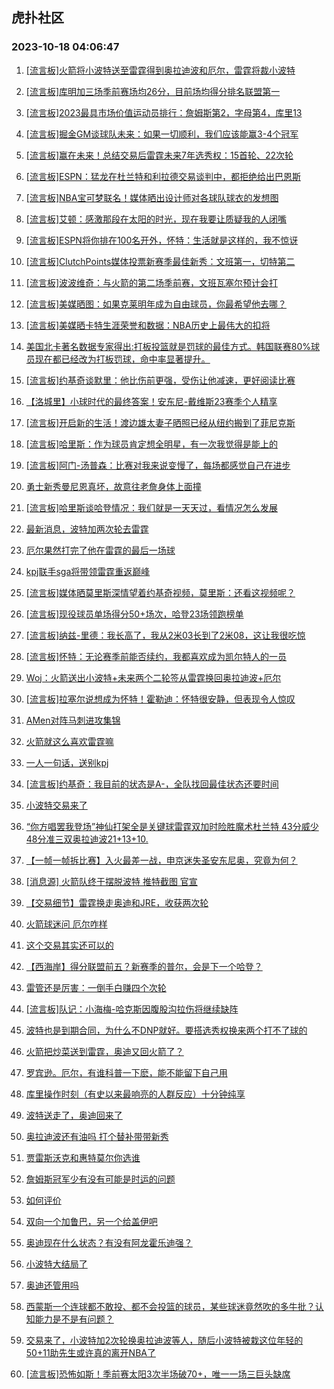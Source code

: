 ## 虎扑社区 
### 2023-10-18 04:06:47

1. [[流言板]火箭将小波特送至雷霆得到奥拉迪波和厄尔，雷霆将裁小波特](https://bbs.hupu.com/62520885.html)

2. [[流言板]库明加三场季前赛场均26分，目前场均得分排名联盟第一](https://bbs.hupu.com/62519023.html)

3. [[流言板]2023最具市场价值运动员排行：詹姆斯第2，字母第4，库里13](https://bbs.hupu.com/62520992.html)

4. [[流言板]掘金GM谈球队未来：如果一切顺利，我们应该能赢3-4个冠军](https://bbs.hupu.com/62519256.html)

5. [[流言板]赢在未来！总结交易后雷霆未来7年选秀权：15首轮、22次轮](https://bbs.hupu.com/62521110.html)

6. [[流言板]ESPN：猛龙在杜兰特和利拉德交易谈判中，都拒绝给出巴恩斯](https://bbs.hupu.com/62521048.html)

7. [[流言板]NBA宝可梦联名！媒体晒出设计师对各球队球衣的发想图](https://bbs.hupu.com/62517878.html)

8. [[流言板]艾顿：感激那段在太阳的时光，现在我要让质疑我的人闭嘴](https://bbs.hupu.com/62517713.html)

9. [[流言板]ESPN将你排在100名开外，怀特：生活就是这样的，我不惊讶](https://bbs.hupu.com/62520551.html)

10. [[流言板]ClutchPoints媒体投票新赛季最佳新秀：文班第一，切特第二](https://bbs.hupu.com/62520729.html)

11. [[流言板]波波维奇：与火箭的第二场季前赛，文班瓦塞尔预计会打](https://bbs.hupu.com/62519625.html)

12. [[流言板]美媒晒图：如果克莱明年成为自由球员，你最希望他去哪？](https://bbs.hupu.com/62520352.html)

13. [[流言板]美媒晒卡特生涯荣誉和数据：NBA历史上最伟大的扣将](https://bbs.hupu.com/62520684.html)

14. [美国北卡著名数据专家得出:打板投篮就是罚球的最佳方式。韩国联赛80%球员现在都已经改为打板罚球，命中率显著提升。](https://bbs.hupu.com/62517797.html)

15. [[流言板]约基奇谈默里：他比伤前更强，受伤让他减速，更好阅读比赛](https://bbs.hupu.com/62520395.html)

16. [【洛城里】小球时代的最终答案！安东尼-戴维斯23赛季个人精享](https://bbs.hupu.com/62516608.html)

17. [[流言板]开启新的生活！渡边雄太妻子晒照已经从纽约搬到了菲尼克斯](https://bbs.hupu.com/62515925.html)

18. [[流言板]哈里斯：作为球员肯定想全明星，有一次我觉得是能上的](https://bbs.hupu.com/62520794.html)

19. [[流言板]阿门-汤普森：比赛对我来说变慢了，每场都感觉自己在进步](https://bbs.hupu.com/62519371.html)

20. [勇士新秀曼尼恩真坏，故意往老詹身体上面撞](https://bbs.hupu.com/62519735.html)

21. [[流言板]哈里斯谈哈登情况：我们就是一天天过，看情况怎么发展](https://bbs.hupu.com/62520813.html)

22. [最新消息，波特加两次轮去雷霆](https://bbs.hupu.com/62520897.html)

23. [厄尔果然打完了他在雷霆的最后一场球](https://bbs.hupu.com/62520904.html)

24. [kpj联手sga将带领雷霆重返巅峰](https://bbs.hupu.com/62521034.html)

25. [[流言板]媒体晒莫里斯深情望着约基奇视频，莫里斯：还看这视频呢？](https://bbs.hupu.com/62520851.html)

26. [[流言板]现役球员单场得分50+场次，哈登23场领跑榜单](https://bbs.hupu.com/62521294.html)

27. [[流言板]纳兹-里德：我长高了，我从2米03长到了2米08，这让我很吃惊](https://bbs.hupu.com/62516649.html)

28. [[流言板]怀特：无论赛季前能否续约，我都喜欢成为凯尔特人的一员](https://bbs.hupu.com/62521138.html)

29. [Woj：火箭送出小波特+未来两个二轮签从雷霆换回奥拉迪波+厄尔](https://bbs.hupu.com/62520879.html)

30. [[流言板]拉塞尔说想成为怀特！霍勒迪：怀特很安静，但表现令人惊叹](https://bbs.hupu.com/62516016.html)

31. [AMen对阵马刺进攻集锦](https://bbs.hupu.com/62515501.html)

32. [火箭就这么喜欢雷霆嘛](https://bbs.hupu.com/62521010.html)

33. [一人一句话，送别kpj](https://bbs.hupu.com/62521024.html)

34. [[流言板]约基奇：我目前的状态是A-，全队找回最佳状态还要时间](https://bbs.hupu.com/62519188.html)

35. [小波特交易来了](https://bbs.hupu.com/62520907.html)

36. [“你方唱罢我登场”神仙打架全是关键球雷霆双加时险胜魔术杜兰特 43分威少48分准三双奥拉迪波21+13+10.](https://bbs.hupu.com/62515984.html)

37. [【一帧一帧拆比赛】入火最差一战，申京迷失圣安东尼奥，究竟为何？](https://bbs.hupu.com/62516023.html)

38. [[消息源] 火箭队终于摆脱波特 推特截图 官宣](https://bbs.hupu.com/62520963.html)

39. [【交易细节】雷霆换走奥迪和JRE，收获两次轮](https://bbs.hupu.com/62521018.html)

40. [火箭球迷问 厄尔咋样](https://bbs.hupu.com/62520993.html)

41. [这个交易其实还可以的](https://bbs.hupu.com/62521148.html)

42. [【西海岸】得分联盟前五？新赛季的普尔，会是下一个哈登？](https://bbs.hupu.com/62513715.html)

43. [雷管还是厉害：一倒手白赚四个次轮](https://bbs.hupu.com/62521325.html)

44. [[流言板]队记：小海梅-哈克斯因腹股沟拉伤将继续缺阵](https://bbs.hupu.com/62521169.html)

45. [波特也是到期合同，为什么不DNP就好。要搭选秀权换来两个打不了球的](https://bbs.hupu.com/62521240.html)

46. [火箭把炒菜送到雷霆，奥迪又回火箭了？](https://bbs.hupu.com/62520909.html)

47. [罗宾逊。厄尔，有谁科普一下麽，能不能留下自己用](https://bbs.hupu.com/62521022.html)

48. [库里操作时刻（有史以来最响亮的人群反应）十分钟纯享](https://bbs.hupu.com/62521146.html)

49. [波特送走了，奥迪回来了](https://bbs.hupu.com/62520895.html)

50. [奥拉迪波还有油吗 打个替补带带新秀](https://bbs.hupu.com/62520988.html)

51. [贾雷斯沃克和惠特莫尔你选谁](https://bbs.hupu.com/62520294.html)

52. [詹姆斯冠军少有没有可能是时运的问题](https://bbs.hupu.com/62521038.html)

53. [如何评价](https://bbs.hupu.com/62520912.html)

54. [双向一个加鲁巴，另一个给盖伊吧](https://bbs.hupu.com/62521080.html)

55. [奥迪现在什么状态？有没有阿龙霍乐迪强？](https://bbs.hupu.com/62521189.html)

56. [小波特大结局了](https://bbs.hupu.com/62520891.html)

57. [奥迪还管用吗](https://bbs.hupu.com/62520946.html)

58. [西蒙斯一个连球都不敢投、都不会投篮的球员，某些球迷竟然吹的多牛批？认知能力是不是有问题？](https://bbs.hupu.com/62521210.html)

59. [交易来了，小波特加2次轮换奥拉迪波等人，随后小波特被栽这位年轻的50+11助先生或许真的离开NBA了](https://bbs.hupu.com/62520894.html)

60. [[流言板]恐怖如斯！季前赛太阳3次半场破70+，唯一一场三巨头缺席](https://bbs.hupu.com/62513205.html)

